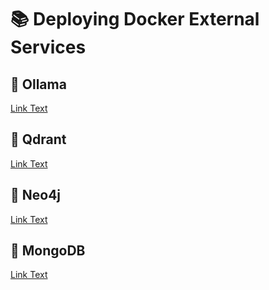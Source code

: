 # 📚 Deploying Docker External Services

## 🧠 Ollama
[Link Text](ollama_setup/README.md) 

## 🧠 Qdrant
[Link Text](qdrant_setup/README.md)

## 🧠 Neo4j
[Link Text](neo4j_setup/README.md)

## 🧠 MongoDB
[Link Text](mongodb_setup/README.md)
